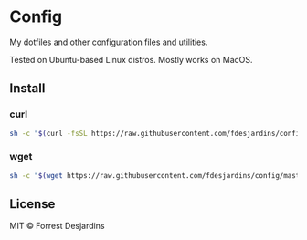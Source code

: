 # Config

My dotfiles and other configuration files and utilities.

Tested on Ubuntu-based Linux distros. Mostly works on MacOS.

## Install

### curl

```bash
sh -c "$(curl -fsSL https://raw.githubusercontent.com/fdesjardins/config/master/install-base.sh)"
```

### wget

```bash
sh -c "$(wget https://raw.githubusercontent.com/fdesjardins/config/master/install-base.sh -O -)"
```

## License

MIT © Forrest Desjardins
